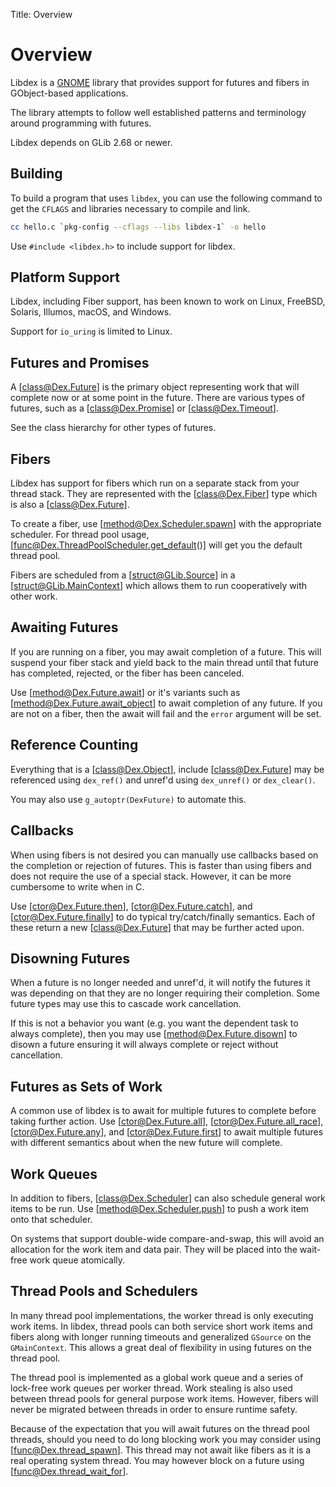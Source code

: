 Title: Overview

# Overview

Libdex is a [GNOME](https://www.gnome.org/) library that provides support for
futures and fibers in GObject-based applications.

The library attempts to follow well established patterns and terminology around
programming with futures.

Libdex depends on GLib 2.68 or newer.

## Building

To build a program that uses `libdex`, you can use the following command to get
the `CFLAGS` and libraries necessary to compile and link.

```sh
cc hello.c `pkg-config --cflags --libs libdex-1` -o hello
```

Use `#include <libdex.h>` to include support for libdex.

## Platform Support

Libdex, including Fiber support, has been known to work on Linux, FreeBSD,
Solaris, Illumos, macOS, and Windows.

Support for `io_uring` is limited to Linux.

## Futures and Promises

A [class@Dex.Future] is the primary object representing work that will
complete now or at some point in the future. There are various types of
futures, such as a [class@Dex.Promise] or [class@Dex.Timeout].

See the class hierarchy for other types of futures.

## Fibers

Libdex has support for fibers which run on a separate stack from your thread
stack. They are represented with the [class@Dex.Fiber] type which is also a
[class@Dex.Future].

To create a fiber, use [method@Dex.Scheduler.spawn] with the appropriate
scheduler. For thread pool usage, [func@Dex.ThreadPoolScheduler.get_default()]
will get you the default thread pool.

Fibers are scheduled from a [struct@GLib.Source] in a [struct@GLib.MainContext]
which allows them to run cooperatively with other work.

## Awaiting Futures

If you are running on a fiber, you may await completion of a future. This will
suspend your fiber stack and yield back to the main thread until that future
has completed, rejected, or the fiber has been canceled.

Use [method@Dex.Future.await] or it's variants such as
[method@Dex.Future.await_object] to await completion of any future. If you are
not on a fiber, then the await will fail and the `error` argument will be set.

## Reference Counting

Everything that is a [class@Dex.Object], include [class@Dex.Future] may be
referenced using `dex_ref()` and unref'd using `dex_unref()` or `dex_clear()`.

You may also use `g_autoptr(DexFuture)` to automate this.

## Callbacks

When using fibers is not desired you can manually use callbacks based on the
completion or rejection of futures. This is faster than using fibers and does
not require the use of a special stack. However, it can be more cumbersome to
write when in C.

Use [ctor@Dex.Future.then], [ctor@Dex.Future.catch], and
[ctor@Dex.Future.finally] to do typical try/catch/finally semantics. Each
of these return a new [class@Dex.Future] that may be further acted upon.

## Disowning Futures

When a future is no longer needed and unref'd, it will notify the futures it
was depending on that they are no longer requiring their completion. Some
future types may use this to cascade work cancellation.

If this is not a behavior you want (e.g. you want the dependent task to always
complete), then you may use [method@Dex.Future.disown] to disown a future
ensuring it will always complete or reject without cancellation.

## Futures as Sets of Work

A common use of libdex is to await for multiple futures to complete before
taking further action. Use [ctor@Dex.Future.all], [ctor@Dex.Future.all_race],
[ctor@Dex.Future.any], and [ctor@Dex.Future.first] to await multiple futures
with different semantics about when the new future will complete.

## Work Queues

In addition to fibers, [class@Dex.Scheduler] can also schedule general work
items to be run. Use [method@Dex.Scheduler.push] to push a work item onto that
scheduler.

On systems that support double-wide compare-and-swap, this will avoid an
allocation for the work item and data pair. They will be placed into the
wait-free work queue atomically.

## Thread Pools and Schedulers

In many thread pool implementations, the worker thread is only executing
work items. In libdex, thread pools can both service short work items and
fibers along with longer running timeouts and generalized `GSource` on the
`GMainContext`. This allows a great deal of flexibility in using futures on
the thread pool.

The thread pool is implemented as a global work queue and a series of lock-free
work queues per worker thread. Work stealing is also used between thread pools
for general purpose work items. However, fibers will never be migrated between
threads in order to ensure runtime safety.

Because of the expectation that you will await futures on the thread pool
threads, should you need to do long blocking work you may consider using
[func@Dex.thread_spawn]. This thread may not await like fibers as it is a
real operating system thread. You may however block on a future using
[func@Dex.thread_wait_for].
